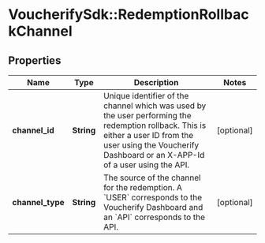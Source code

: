 # VoucherifySdk::RedemptionRollbackChannel

## Properties

| Name | Type | Description | Notes |
| ---- | ---- | ----------- | ----- |
| **channel_id** | **String** | Unique identifier of the channel which was used by the user performing the redemption rollback. This is either a user ID from the user using the Voucherify Dashboard or an X-APP-Id of a user using the API. | [optional] |
| **channel_type** | **String** | The source of the channel for the redemption. A &#x60;USER&#x60; corresponds to the Voucherify Dashboard and an &#x60;API&#x60; corresponds to the API. | [optional] |

